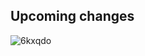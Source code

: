## Upcoming changes
![6kxqdo](https://user-images.githubusercontent.com/68025565/175826455-7fbfe344-6b6a-4433-918f-32884a4820a6.jpeg)
